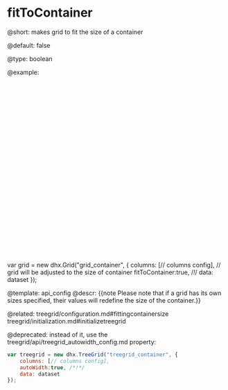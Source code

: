 fitToContainer
=============

@short: 
makes grid to fit the size of a container


@default:
false


@type: boolean

@example: 
<div id="grid_container" style="width:600px;height:400px;"></div>


var grid = new dhx.Grid("grid_container", {
	columns: [// columns config],
    // grid will be adjusted to the size of container
	fitToContainer:true, /*!*/
	data: dataset
});


@template:	api_config
@descr: 
{{note Please note that if a grid has its own sizes specified, their values will redefine the size of the container.}}

@related: treegrid/configuration.md#fittingcontainersize
treegrid/initialization.md#initializetreegrid



@deprecated: instead of it, use the treegrid/api/treegrid_autowidth_config.md property:

~~~js
var treegrid = new dhx.TreeGrid("treegrid_container", {
    columns: [// columns config],
    autoWidth:true, /*!*/
    data: dataset
});
~~~